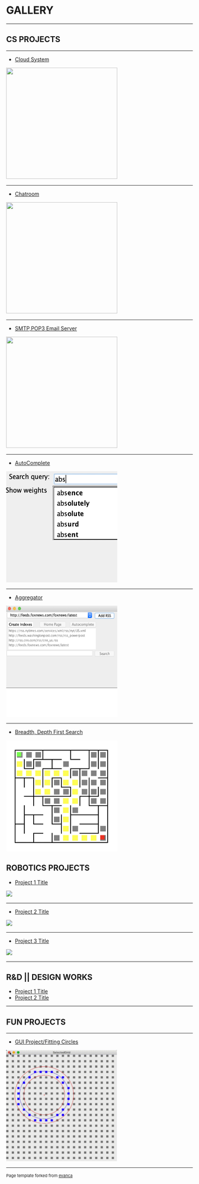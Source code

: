 # GALLERY
---

## CS PROJECTS
---
- [Cloud System](https://github.com/cchun319/DFS_BFS)
<img src="" height="300" width="300"/>

---
- [Chatroom](https://github.com/cchun319/DFS_BFS)
<img src="" height="300" width="300"/>

---
- [SMTP,POP3 Email Server](https://github.com/cchun319/DFS_BFS)
<img src="" height="300" width="300"/>

---
- [AutoComplete](https://github.com/cchun319/DFS_BFS)
<img src="images/au.png" height="300" width="300"/>

---
- [Aggregator](https://github.com/cchun319/DFS_BFS)
<img src="images/ag.png" height="300" width="300"/>

---
- [Breadth, Depth First Search](https://github.com/cchun319/DFS_BFS)
<img src="images/DFS_BFS.png" height="300" width="300"/>


## ROBOTICS PROJECTS

- [Project 1 Title](/sample_page)
<img src="images/dummy_thumbnail.jpg?raw=true"/>

---
- [Project 2 Title](/pdf/sample_presentation.pdf)
<img src="images/dummy_thumbnail.jpg?raw=true"/>

---
- [Project 3 Title](http://example.com/)
<img src="images/dummy_thumbnail.jpg?raw=true"/>

---

## R&D || DESIGN WORKS

- [Project 1 Title](http://example.com/)
- [Project 2 Title](http://example.com/)

---

## FUN PROJECTS
---
- [GUI Project/Fitting Circles](https://github.com/cchun319/GUI_fun)
<img src="images/fitcircle_intro.PNG" height="300" width="300"/>

---
<p style="font-size:11px">Page template forked from <a href="https://github.com/evanca/quick-portfolio">evanca</a></p>
<!-- Remove above link if you don't want to attibute -->

